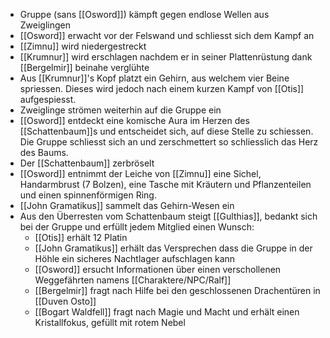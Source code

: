 - Gruppe (sans [[Osword]]) kämpft gegen endlose Wellen aus Zweiglingen
- [[Osword]] erwacht vor der Felswand und schliesst sich dem Kampf an
- [[Zimnu]] wird niedergestreckt
- [[Krumnur]] wird erschlagen nachdem er in seiner Plattenrüstung dank [[Bergelmir]] beinahe verglühte
- Aus [[Krumnur]]'s Kopf platzt ein Gehirn, aus welchem vier Beine spriessen. Dieses wird jedoch nach einem kurzen Kampf von [[Otis]] aufgespiesst.
- Zweiglinge strömen weiterhin auf die Gruppe ein
- [[Osword]] entdeckt eine komische Aura im Herzen des [[Schattenbaum]]s und entscheidet sich, auf diese Stelle zu schiessen. Die Gruppe schliesst sich an und zerschmettert so schliesslich das Herz des Baums.
- Der [[Schattenbaum]] zerbröselt
- [[Osword]] entnimmt der Leiche von [[Zimnu]] eine Sichel, Handarmbrust (7 Bolzen), eine Tasche mit Kräutern und Pflanzenteilen und einen spinnenförmigen Ring.
- [[John Gramatikus]] sammelt das Gehirn-Wesen ein
- Aus den Überresten vom Schattenbaum steigt [[Gulthias]], bedankt sich bei der Gruppe und erfüllt jedem Mitglied einen Wunsch:
	- [[Otis]] erhält 12 Platin
	- [[John Gramatikus]] erhält das Versprechen dass die Gruppe in der Höhle ein sicheres Nachtlager aufschlagen kann
	- [[Osword]] ersucht Informationen über einen verschollenen Weggefährten namens [[Charaktere/NPC/Ralf]]
	- [[Bergelmir]] fragt nach Hilfe bei den geschlossenen Drachentüren in [[Duven Osto]]
	- [[Bogart Waldfell]] fragt nach Magie und Macht und erhält einen Kristallfokus, gefüllt mit rotem Nebel